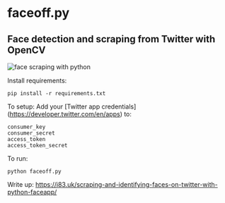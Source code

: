 # faceoff.py
## Face detection and scraping from Twitter with OpenCV

![face scraping with python](https://media.giphy.com/media/fADE0BsI8OZ8KUejQY/giphy.gif)


Install requirements:
```
pip install -r requirements.txt

```
To setup:
Add your [Twitter app credentials] (https://developer.twitter.com/en/apps) to:
```
consumer_key
consumer_secret
access_token
access_token_secret
```

To run:
```
python faceoff.py
```

Write up: https://i83.uk/scraping-and-identifying-faces-on-twitter-with-python-faceapp/
